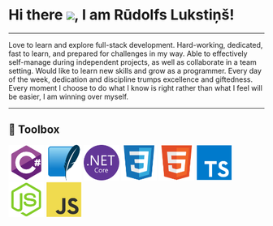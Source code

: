 # Hi there <img src="https://media.tenor.com/62H2GipHhHUAAAAi/marvel-future-revolution-marvel-future-fight.gif" width="30px">, I am Rūdolfs Lukstiņš! 
---

Love to learn and explore full-stack development. Hard-working, dedicated, fast to learn, and prepared for challenges in my way. 
Able to effectively self-manage during independent projects, as well as collaborate in a team setting.
Would like to learn new skills and grow as a programmer.
Every day of the week, dedication and discipline trumps excellence and giftedness. Every moment I choose to do what I know is right rather than what I feel will be easier, I am winning over myself.

---

## 🧰 Toolbox

<img src="https://github.com/devicons/devicon/blob/master/icons/csharp/csharp-original.svg" alt="Csharp logo" width="70" height="70" /> <img src="https://github.com/devicons/devicon/blob/master/icons/sqlite/sqlite-original.svg" alt="SQL lite logo" width="70" height="70" /> <img src="https://github.com/devicons/devicon/blob/master/icons/dotnetcore/dotnetcore-original.svg" alt="Net core logo" width="70" height="70" /> <img src="https://github.com/devicons/devicon/blob/master/icons/css3/css3-original.svg" alt="CSS logo" width="70" height="70" /> <img src="https://github.com/devicons/devicon/blob/master/icons/html5/html5-original.svg" alt="HTML logo" width="70" height="70" /> <img src="https://github.com/devicons/devicon/blob/master/icons/typescript/typescript-original.svg" alt="Typescript logo" width="70" height="70" /> <img src="https://github.com/devicons/devicon/blob/master/icons/nodejs/nodejs-original.svg" alt="Node logo" width="70" height="70" /> <img src="https://github.com/devicons/devicon/blob/master/icons/javascript/javascript-original.svg" alt="Javascript logo" width="70" height="70" />


<!--
**rudolfslukstins/rudolfslukstins** is a ✨ _special_ ✨ repository because its `README.md` (this file) appears on your GitHub profile.

Here are some ideas to get you started:

- 🔭 I’m currently working on ...
- 🌱 I’m currently learning ...
- 👯 I’m looking to collaborate on ...
- 🤔 I’m looking for help with ...
- 💬 Ask me about ...
- 📫 How to reach me: ...
- 😄 Pronouns: ...
- ⚡ Fun fact: ...
-->
